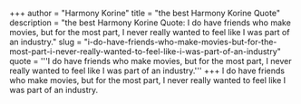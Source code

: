 +++
author = "Harmony Korine"
title = "the best Harmony Korine Quote"
description = "the best Harmony Korine Quote: I do have friends who make movies, but for the most part, I never really wanted to feel like I was part of an industry."
slug = "i-do-have-friends-who-make-movies-but-for-the-most-part-i-never-really-wanted-to-feel-like-i-was-part-of-an-industry"
quote = '''I do have friends who make movies, but for the most part, I never really wanted to feel like I was part of an industry.'''
+++
I do have friends who make movies, but for the most part, I never really wanted to feel like I was part of an industry.
